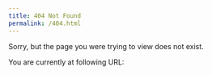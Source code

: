 ```yaml
---
title: 404 Not Found
permalink: /404.html
---
```

<p>
Sorry, but the page you were trying to view does not exist.</p>


You are currently at following URL:<p id="pageurl"></p>
